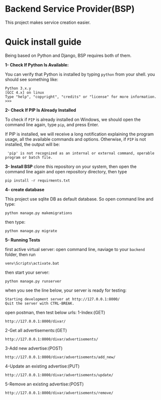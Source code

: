 
# Backend Service Provider(BSP)

This project makes service creation easier.

# Quick install guide

Being based on Python and Django, BSP requires both of them.

**1- Check If Python Is Available:**

You can verify that Python is installed by typing `python` from your shell.
you should see something like:

```
Python 3.x.y
[GCC 4.x] on linux
Type "help", "copyright", "credits" or "license" for more information.
>>>
```
**2- Check If PIP Is Already Installed**

To check if `PIP` is already installed on Windows, we should open the command line again, type `pip`, and press Enter.

If PIP is installed, we will receive a long notification explaining the program usage, all the available commands and options. Otherwise, if `PIP` is not installed, the output will be:

```
 'pip' is not recognized as an internal or external command, operable program or batch file. 
```

**3- Install BSP**
clone this repository on your system, then open the command line again and open
repository directory, then type

```
pip install -r requirments.txt
```

**4- create database**

This project use sqlite DB as default database. So open command line and type:

```
python manage.py makemigrations
```

then type:
```
python manage.py migrate
```

**5- Running Tests**

first active virtual server:
open command line, naviage to your `backend` folder, then run
```
venv\Scripts\activate.bat
```

then start your server:
```
python manage.py runserver
```

when you see the line below, your server is ready for testing:
```
Starting development server at http://127.0.0.1:8000/
Quit the server with CTRL-BREAK.
```


open postman, then test below urls:
1-Index:(GET)

```
http://127.0.0.1:8000/divar/
```

2-Get all advertisements:(GET)

```
http://127.0.0.1:8000/divar/advertisements/
```

3-Add new advertise:(POST)

```
http://127.0.0.1:8000/divar/advertisements/add_new/
```

4-Update an existing advertise:(PUT)

```
http://127.0.0.1:8000/divar/advertisements/update/
```

5-Remove an existing advertise:(POST)

```
http://127.0.0.1:8000/divar/advertisements/remove/
```



